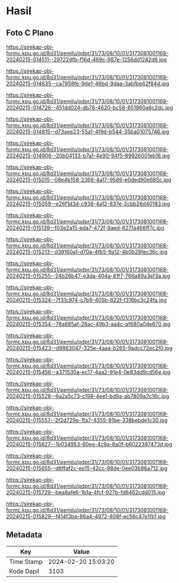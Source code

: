 # Hasil

## Foto C Plano

https://sirekap-obj-formc.kpu.go.id/8d31/pemilu/pdpr/31/73/08/10/01/3173081001168-20240215-014511--29722dfb-f16d-469c-987e-1256dd1242d6.jpg

https://sirekap-obj-formc.kpu.go.id/8d31/pemilu/pdpr/31/73/08/10/01/3173081001168-20240215-014635--ca7958fe-9de1-46bd-9daa-3abfbe62f84d.jpg

https://sirekap-obj-formc.kpu.go.id/8d31/pemilu/pdpr/31/73/08/10/01/3173081001168-20240215-014726--451dd024-db78-4620-bc58-851960a6c2dc.jpg

https://sirekap-obj-formc.kpu.go.id/8d31/pemilu/pdpr/31/73/08/10/01/3173081001168-20240215-014815--d73aee23-55a1-4f9d-b544-35ba01075746.jpg

https://sirekap-obj-formc.kpu.go.id/8d31/pemilu/pdpr/31/73/08/10/01/3173081001168-20240215-014906--20b04133-b7a1-4e90-94f5-89926001eb16.jpg

https://sirekap-obj-formc.kpu.go.id/8d31/pemilu/pdpr/31/73/08/10/01/3173081001168-20240215-015015--08e4b158-2366-4a17-9589-e0ded90e685c.jpg

https://sirekap-obj-formc.kpu.go.id/8d31/pemilu/pdpr/31/73/08/10/01/3173081001168-20240215-015059--e26f1d3d-c936-4a12-837e-2cbb26d40183.jpg

https://sirekap-obj-formc.kpu.go.id/8d31/pemilu/pdpr/31/73/08/10/01/3173081001168-20240215-015139--f03e2a15-eda7-472f-9aed-627fa466ff7c.jpg

https://sirekap-obj-formc.kpu.go.id/8d31/pemilu/pdpr/31/73/08/10/01/3173081001168-20240215-015213--d39160a1-d70a-4fb5-9a12-4b0b28fec36c.jpg

https://sirekap-obj-formc.kpu.go.id/8d31/pemilu/pdpr/31/73/08/10/01/3173081001168-20240215-015255--24b26b47-e3da-404a-81f7-766a89a3ef3a.jpg

https://sirekap-obj-formc.kpu.go.id/8d31/pemilu/pdpr/31/73/08/10/01/3173081001168-20240215-015324--7f31c974-c7b9-405b-822f-f316bc3c24fa.jpg

https://sirekap-obj-formc.kpu.go.id/8d31/pemilu/pdpr/31/73/08/10/01/3173081001168-20240215-015354--78a685af-28ac-49b3-aa4c-af680a0de670.jpg

https://sirekap-obj-formc.kpu.go.id/8d31/pemilu/pdpr/31/73/08/10/01/3173081001168-20240215-015423--d9863047-325e-4aaa-b265-9adcc72ec2f0.jpg

https://sirekap-obj-formc.kpu.go.id/8d31/pemilu/pdpr/31/73/08/10/01/3173081001168-20240215-015456--a371530a-ec17-4aa2-91e4-0e83dd9cd56e.jpg

https://sirekap-obj-formc.kpu.go.id/8d31/pemilu/pdpr/31/73/08/10/01/3173081001168-20240215-015528--6a2a5c73-c198-4ee1-bd9a-ab7809a2c16c.jpg

https://sirekap-obj-formc.kpu.go.id/8d31/pemilu/pdpr/31/73/08/10/01/3173081001168-20240215-015557--2f2d729e-1fa7-4355-91be-338bebde1c30.jpg

https://sirekap-obj-formc.kpu.go.id/8d31/pemilu/pdpr/31/73/08/10/01/3173081001168-20240215-015627--1b034953-60ee-4c9a-8a0f-b6022387473d.jpg

https://sirekap-obj-formc.kpu.go.id/8d31/pemilu/pdpr/31/73/08/10/01/3173081001168-20240215-015655--d6ffaf2c-ee15-42cc-98de-0ee03b86a712.jpg

https://sirekap-obj-formc.kpu.go.id/8d31/pemilu/pdpr/31/73/08/10/01/3173081001168-20240215-015729--bea8afe6-1b1a-4fcf-927b-fd6462cdd015.jpg

https://sirekap-obj-formc.kpu.go.id/8d31/pemilu/pdpr/31/73/08/10/01/3173081001168-20240215-015829--f414f3ba-86a4-4972-808f-ec56c47e1fb1.jpg


## Metadata

| Key        | Value               |
| ---------- | ------------------- |
| Time Stamp | 2024-02-20 15:03:20 |
| Kode Dapil | 3103                |



